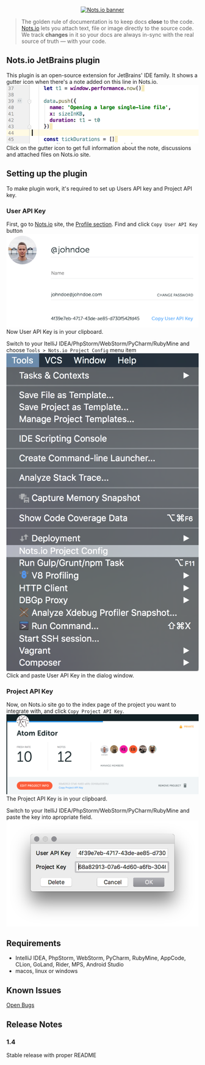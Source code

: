 <p align="center">
  <br />
  <a title="Learn more about Nots.io" href="https://nots.io"><img src="https://github.com/notsio/idea/raw/master/images/Nots-banner.png" srcset
="https://github.com/notsio/idea/raw/master/images/Nots-banner.png, https://raw.githubusercontent.com/notsio/idea/master/images/Nots-banner@2x.png 2x" alt="Nots.io banner" style="max-width:100%"/></a>
</p>

> The golden rule of documentation is to keep docs **close** to the code. [Nots.io](https://nots.io) lets you attach text, file or image directly to the source code. We track **changes** in it so your docs are always in-sync with the real source of truth — with your code.


## Nots.io JetBrains plugin

This plugin is an open-source extension for JetBrains' IDE family. It shows a gutter icon when there's a note added on this line in Nots.io.
![Nots.io plugin integration screenshot](images/screenshot1.png "Plugin integration screenshot") 
Click on the gutter icon to get full information about the note, discussions and attached files on Nots.io site.


## Setting up the plugin

To make plugin work, it's required to set up Users API key and Project API key. 


### User API Key

First, go to [Nots.io](https://nots.io/login) site, the [Profile section](https://app.nots.io/settings/profile). 
Find and click `Copy User API Key` button ![User API Key screenshot](images/screenshot10.png "User API Key screenshot")
Now User API Key is in your clipboard.

Switch to your ItelliJ IDEA/PhpStorm/WebStorm/PyCharm/RubyMine and choose `Tools > Nots.io Project Config` menu item
![Tools menu screenshot](images/screenshot2.png "Tools menu screenshot")
Click and paste User API Key in the dialog window.

### Project API Key

Now, on Nots.io site go to the index page of the project you want to integrate with, and click `Copy Project API Key`. 
![Project API Key screenshot](images/screenshot11.png "Project API Key screenshot")
The Project API Key is in your clipboard.

Switch to your ItelliJ IDEA/PhpStorm/WebStorm/PyCharm/RubyMine and paste the key into apropriate field.
![Configuration window screenshot](images/screenshot4.png "Configuration window screenshot")


## Requirements

* IntelliJ IDEA, PhpStorm, WebStorm, PyCharm, RubyMine, AppCode, CLion, GoLand, Rider, MPS, Android Studio
* macos, linux or windows

## Known Issues

[Open Bugs](https://github.com/notsio/idea/issues)

## Release Notes

### 1.4
Stable release with proper README